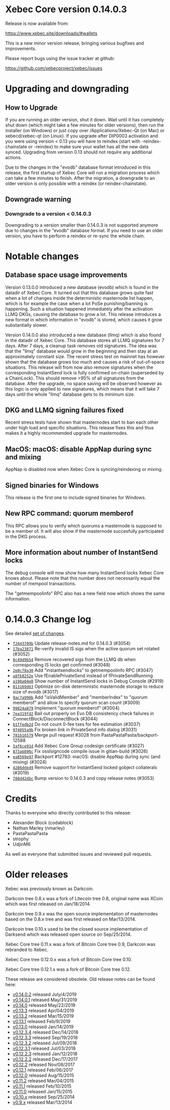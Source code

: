 Xebec Core version 0.14.0.3
==========================

Release is now available from:

  <https://www.xebec.site/downloads/#wallets>

This is a new minor version release, bringing various bugfixes and improvements.

Please report bugs using the issue tracker at github:

  <https://github.com/xebecproject/xebec/issues>


Upgrading and downgrading
=========================

How to Upgrade
--------------

If you are running an older version, shut it down. Wait until it has completely
shut down (which might take a few minutes for older versions), then run the
installer (on Windows) or just copy over /Applications/Xebec-Qt (on Mac) or
xebecd/xebec-qt (on Linux). If you upgrade after DIP0003 activation and you were
using version < 0.13 you will have to reindex (start with -reindex-chainstate
or -reindex) to make sure your wallet has all the new data synced. Upgrading from
version 0.13 should not require any additional actions.

Due to the changes in the "evodb" database format introduced in this release, the
first startup of Xebec Core will run a migration process which can take a few minutes
to finish. After the migration, a downgrade to an older version is only possible with
a reindex (or reindex-chainstate).

Downgrade warning
-----------------

### Downgrade to a version < 0.14.0.3

Downgrading to a version smaller than 0.14.0.3 is not supported anymore due to changes
in the "evodb" database format. If you need to use an older version, you have to perform
a reindex or re-sync the whole chain.

Notable changes
===============

Database space usage improvements
--------------------------------
Version 0.13.0.0 introduced a new database (evodb) which is found in the datadir of Xebec Core. It turned
out that this database grows quite fast when a lot of changes inside the deterministic masternode list happen,
which is for example the case when a lot PoSe punishing/banning is happening. Such a situation happened
immediately after the activation LLMQ DKGs, causing the database to grow a lot. This release introduces
a new format in which information in "evodb" is stored, which causes it grow substantially slower.  

Version 0.14.0.0 also introduced a new database (llmq) which is also found in the datadir of Xebec Core.
This database stores all LLMQ signatures for 7 days. After 7 days, a cleanup task removes old signatures.
The idea was that the "llmq" database would grow in the beginning and then stay at an approximately constant
size. The recent stress test on mainnet has however shown that the database grows too much and causes a risk
of out-of-space situations. This release will from now also remove signatures when the corresponding InstantSend
lock is fully confirmed on-chain (superseded by a ChainLock). This should remove >95% of all signatures from
the database. After the upgrade, no space saving will be observed however as this logic is only applied to new
signatures, which means that it will take 7 days until the whole "llmq" database gets to its minimum size.

DKG and LLMQ signing failures fixed
-----------------------------------
Recent stress tests have shown that masternodes start to ban each other under high load and specific situations.
This release fixes this and thus makes it a highly recommended upgrade for masternodes.

MacOS: macOS: disable AppNap during sync and mixing
---------------------------------------------------
AppNap is disabled now when Xebec Core is syncing/reindexing or mixing.

Signed binaries for Windows
---------------------------
This release is the first one to include signed binaries for Windows.

New RPC command: quorum memberof <proTxHash>
--------------------------------------------
This RPC allows you to verify which quorums a masternode is supposed to be a member of. It will also show
if the masternode succesfully participated in the DKG process.

More information about number of InstantSend locks
--------------------------------------------------
The debug console will now show how many InstantSend locks Xebec Core knows about. Please note that this number
does not necessarily equal the number of mempool transactions.

The "getmempoolinfo" RPC also has a new field now which shows the same information.

0.14.0.3 Change log
===================

See detailed [set of changes](https://github.com/xebecproject/xebec/compare/v0.14.0.2...xebecproject:v0.14.0.3).

- [`f2443709b`](https://github.com/xebecproject/xebec/commit/f2443709b) Update release-notes.md for 0.14.0.3 (#3054)
- [`17ba23871`](https://github.com/xebecproject/xebec/commit/17ba23871) Re-verify invalid IS sigs when the active quorum set rotated (#3052)
- [`8c49d9b54`](https://github.com/xebecproject/xebec/commit/8c49d9b54) Remove recovered sigs from the LLMQ db when corresponding IS locks get confirmed (#3048)
- [`2e0cf8a30`](https://github.com/xebecproject/xebec/commit/2e0cf8a30) Add "instantsendlocks" to getmempoolinfo RPC (#3047)
- [`a8fb8252e`](https://github.com/xebecproject/xebec/commit/a8fb8252e) Use fEnablePrivateSend instead of fPrivateSendRunning
- [`a198a04e0`](https://github.com/xebecproject/xebec/commit/a198a04e0) Show number of InstantSend locks in Debug Console (#2919)
- [`013169d63`](https://github.com/xebecproject/xebec/commit/013169d63) Optimize on-disk deterministic masternode storage to reduce size of evodb (#3017)
- [`9ac7a998b`](https://github.com/xebecproject/xebec/commit/9ac7a998b) Add "isValidMember" and "memberIndex" to "quorum memberof" and allow to specify quorum scan count (#3009)
- [`99824a879`](https://github.com/xebecproject/xebec/commit/99824a879) Implement "quorum memberof" (#3004)
- [`7ea319fd2`](https://github.com/xebecproject/xebec/commit/7ea319fd2) Bail out properly on Evo DB consistency check failures in ConnectBlock/DisconnectBlock (#3044)
- [`b1ffedb2d`](https://github.com/xebecproject/xebec/commit/b1ffedb2d) Do not count 0-fee txes for fee estimation (#3037)
- [`974055a9b`](https://github.com/xebecproject/xebec/commit/974055a9b) Fix broken link in PrivateSend info dialog (#3031)
- [`781b16579`](https://github.com/xebecproject/xebec/commit/781b16579) Merge pull request #3028 from PastaPastaPasta/backport-12588
- [`5af6ce91d`](https://github.com/xebecproject/xebec/commit/5af6ce91d) Add Xebec Core Group codesign certificate (#3027)
- [`873ab896c`](https://github.com/xebecproject/xebec/commit/873ab896c) Fix osslsigncode compile issue in gitian-build (#3026)
- [`ea8569e97`](https://github.com/xebecproject/xebec/commit/ea8569e97) Backport #12783: macOS: disable AppNap during sync (and mixing) (#3024)
- [`4286dde49`](https://github.com/xebecproject/xebec/commit/4286dde49) Remove support for InstantSend locked gobject collaterals (#3019)
- [`788d42dbc`](https://github.com/xebecproject/xebec/commit/788d42dbc) Bump version to 0.14.0.3 and copy release notes (#3053)

Credits
=======

Thanks to everyone who directly contributed to this release:

- Alexander Block (codablock)
- Nathan Marley (nmarley)
- PastaPastaPasta
- strophy
- UdjinM6

As well as everyone that submitted issues and reviewed pull requests.

Older releases
==============

Xebec was previously known as Darkcoin.

Darkcoin tree 0.8.x was a fork of Litecoin tree 0.8, original name was XCoin
which was first released on Jan/18/2014.

Darkcoin tree 0.9.x was the open source implementation of masternodes based on
the 0.8.x tree and was first released on Mar/13/2014.

Darkcoin tree 0.10.x used to be the closed source implementation of Darksend
which was released open source on Sep/25/2014.

Xebec Core tree 0.11.x was a fork of Bitcoin Core tree 0.9,
Darkcoin was rebranded to Xebec.

Xebec Core tree 0.12.0.x was a fork of Bitcoin Core tree 0.10.

Xebec Core tree 0.12.1.x was a fork of Bitcoin Core tree 0.12.

These release are considered obsolete. Old release notes can be found here:

- [v0.14.0.2](https://github.com/xebecproject/xebec/blob/master/doc/release-notes/xebec/release-notes-0.14.0.2.md) released July/4/2019
- [v0.14.0.1](https://github.com/xebecproject/xebec/blob/master/doc/release-notes/xebec/release-notes-0.14.0.1.md) released May/31/2019
- [v0.14.0](https://github.com/xebecproject/xebec/blob/master/doc/release-notes/xebec/release-notes-0.14.0.md) released May/22/2019
- [v0.13.3](https://github.com/xebecproject/xebec/blob/master/doc/release-notes/xebec/release-notes-0.13.3.md) released Apr/04/2019
- [v0.13.2](https://github.com/xebecproject/xebec/blob/master/doc/release-notes/xebec/release-notes-0.13.2.md) released Mar/15/2019
- [v0.13.1](https://github.com/xebecproject/xebec/blob/master/doc/release-notes/xebec/release-notes-0.13.1.md) released Feb/9/2019
- [v0.13.0](https://github.com/xebecproject/xebec/blob/master/doc/release-notes/xebec/release-notes-0.13.0.md) released Jan/14/2019
- [v0.12.3.4](https://github.com/xebecproject/xebec/blob/master/doc/release-notes/xebec/release-notes-0.12.3.4.md) released Dec/14/2018
- [v0.12.3.3](https://github.com/xebecproject/xebec/blob/master/doc/release-notes/xebec/release-notes-0.12.3.3.md) released Sep/19/2018
- [v0.12.3.2](https://github.com/xebecproject/xebec/blob/master/doc/release-notes/xebec/release-notes-0.12.3.2.md) released Jul/09/2018
- [v0.12.3.1](https://github.com/xebecproject/xebec/blob/master/doc/release-notes/xebec/release-notes-0.12.3.1.md) released Jul/03/2018
- [v0.12.2.3](https://github.com/xebecproject/xebec/blob/master/doc/release-notes/xebec/release-notes-0.12.2.3.md) released Jan/12/2018
- [v0.12.2.2](https://github.com/xebecproject/xebec/blob/master/doc/release-notes/xebec/release-notes-0.12.2.2.md) released Dec/17/2017
- [v0.12.2](https://github.com/xebecproject/xebec/blob/master/doc/release-notes/xebec/release-notes-0.12.2.md) released Nov/08/2017
- [v0.12.1](https://github.com/xebecproject/xebec/blob/master/doc/release-notes/xebec/release-notes-0.12.1.md) released Feb/06/2017
- [v0.12.0](https://github.com/xebecproject/xebec/blob/master/doc/release-notes/xebec/release-notes-0.12.0.md) released Aug/15/2015
- [v0.11.2](https://github.com/xebecproject/xebec/blob/master/doc/release-notes/xebec/release-notes-0.11.2.md) released Mar/04/2015
- [v0.11.1](https://github.com/xebecproject/xebec/blob/master/doc/release-notes/xebec/release-notes-0.11.1.md) released Feb/10/2015
- [v0.11.0](https://github.com/xebecproject/xebec/blob/master/doc/release-notes/xebec/release-notes-0.11.0.md) released Jan/15/2015
- [v0.10.x](https://github.com/xebecproject/xebec/blob/master/doc/release-notes/xebec/release-notes-0.10.0.md) released Sep/25/2014
- [v0.9.x](https://github.com/xebecproject/xebec/blob/master/doc/release-notes/xebec/release-notes-0.9.0.md) released Mar/13/2014

